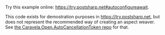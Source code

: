 Try this example online: https://try.postsharp.net#autoconfigureawait.

This code exists for demostration purposes in https://try.postsharp.net, but does not represent the recommended way of creating an aspect weaver. See [the Caravela.Open.AutoCancellationToken repo](https://github.com/postsharp/Caravela.Open.AutoCancellationToken) for that.